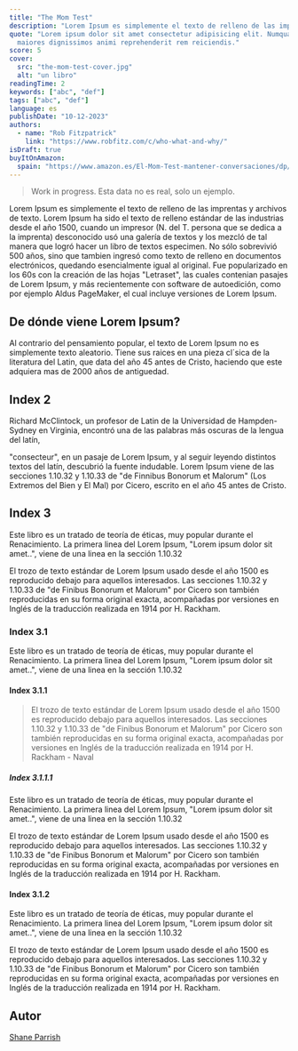```yaml
---
title: "The Mom Test"
description: "Lorem Ipsum es simplemente el texto de relleno de las imprentas y archiv"
quote: "Lorem ipsum dolor sit amet consectetur adipisicing elit. Numquam
  maiores dignissimos animi reprehenderit rem reiciendis."
score: 5
cover:
  src: "the-mom-test-cover.jpg"
  alt: "un libro"
readingTime: 2
keywords: ["abc", "def"]
tags: ["abc", "def"]
language: es
publishDate: "10-12-2023"
authors:
  - name: "Rob Fitzpatrick"
    link: "https://www.robfitz.com/c/who-what-and-why/"
isDraft: true
buyItOnAmazon:
  spain: "https://www.amazon.es/El-Mom-Test-mantener-conversaciones/dp/1671455355/ref=sr_1_1?dib=eyJ2IjoiMSJ9.acOLCl__pRmPQgrpruGW-9vPN5TTonhMrG1piIWbVFV3tsKbxKJ0Gu370_69W8RLBiznr3FYUq850c7SOlz8JuMT5SJJaDQoYZoEVndOiuk.Yw1ept5QP01lGHs_0r6qpzAKulLqWjvzEgZ6y9FxTDE&dib_tag=se&keywords=the+mom+test&nsdOptOutParam=true&qid=1734438741&sr=8-1"
---
```


> Work in progress. Esta data no es real, solo un ejemplo.

Lorem Ipsum es simplemente el texto de relleno de las imprentas y archivos de texto. Lorem Ipsum ha sido el texto de relleno estándar de las industrias desde el año 1500, cuando un impresor (N. del T. persona que se dedica a la imprenta) desconocido usó una galería de textos y los mezcló de tal manera que logró hacer un libro de textos especimen. No sólo sobrevivió 500 años, sino que tambien ingresó como texto de relleno en documentos electrónicos, quedando esencialmente igual al original. Fue popularizado en los 60s con la creación de las hojas "Letraset", las cuales contenian pasajes de Lorem Ipsum, y más recientemente con software de autoedición, como por ejemplo Aldus PageMaker, el cual incluye versiones de Lorem Ipsum.

## De dónde viene Lorem Ipsum?

Al contrario del pensamiento popular, el texto de Lorem Ipsum no es simplemente texto aleatorio. Tiene sus raices en una pieza cl´sica de la literatura del Latin, que data del año 45 antes de Cristo, haciendo que este adquiera mas de 2000 años de antiguedad.

## Index 2

Richard McClintock, un profesor de Latin de la Universidad de Hampden-Sydney en Virginia, encontró una de las palabras más oscuras de la lengua del latín,

"consecteur", en un pasaje de Lorem Ipsum, y al seguir leyendo distintos textos del latín, descubrió la fuente indudable. Lorem Ipsum viene de las secciones 1.10.32 y 1.10.33 de "de Finnibus Bonorum et Malorum" (Los Extremos del Bien y El Mal) por Cicero, escrito en el año 45 antes de Cristo.

## Index 3

Este libro es un tratado de teoría de éticas, muy popular durante el Renacimiento. La primera linea del Lorem Ipsum, "Lorem ipsum dolor sit amet..", viene de una linea en la sección 1.10.32

El trozo de texto estándar de Lorem Ipsum usado desde el año 1500 es reproducido debajo para aquellos interesados. Las secciones 1.10.32 y 1.10.33 de "de Finibus Bonorum et Malorum" por Cicero son también reproducidas en su forma original exacta, acompañadas por versiones en Inglés de la traducción realizada en 1914 por H. Rackham.

### Index 3.1

Este libro es un tratado de teoría de éticas, muy popular durante el Renacimiento. La primera linea del Lorem Ipsum, "Lorem ipsum dolor sit amet..", viene de una linea en la sección 1.10.32

#### Index 3.1.1

> El trozo de texto estándar de Lorem Ipsum usado desde el año 1500 es reproducido debajo para aquellos interesados. Las secciones 1.10.32 y 1.10.33 de "de Finibus Bonorum et Malorum" por Cicero son también reproducidas en su forma original exacta, acompañadas por versiones en Inglés de la traducción realizada en 1914 por H. Rackham - Naval

##### Index 3.1.1.1

Este libro es un tratado de teoría de éticas, muy popular durante el Renacimiento. La primera linea del Lorem Ipsum, "Lorem ipsum dolor sit amet..", viene de una linea en la sección 1.10.32

El trozo de texto estándar de Lorem Ipsum usado desde el año 1500 es reproducido debajo para aquellos interesados. Las secciones 1.10.32 y 1.10.33 de "de Finibus Bonorum et Malorum" por Cicero son también reproducidas en su forma original exacta, acompañadas por versiones en Inglés de la traducción realizada en 1914 por H. Rackham.

#### Index 3.1.2

Este libro es un tratado de teoría de éticas, muy popular durante el Renacimiento. La primera linea del Lorem Ipsum, "Lorem ipsum dolor sit amet..", viene de una linea en la sección 1.10.32

El trozo de texto estándar de Lorem Ipsum usado desde el año 1500 es reproducido debajo para aquellos interesados. Las secciones 1.10.32 y 1.10.33 de "de Finibus Bonorum et Malorum" por Cicero son también reproducidas en su forma original exacta, acompañadas por versiones en Inglés de la traducción realizada en 1914 por H. Rackham.

## Autor

[Shane Parrish](https://fs.blog/about/)
